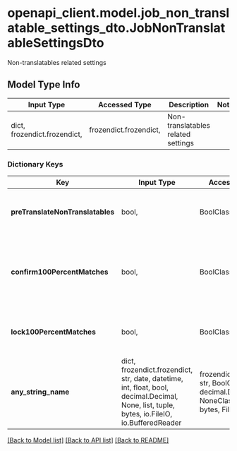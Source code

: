 # openapi_client.model.job_non_translatable_settings_dto.JobNonTranslatableSettingsDto

Non-translatables related settings

## Model Type Info
Input Type | Accessed Type | Description | Notes
------------ | ------------- | ------------- | -------------
dict, frozendict.frozendict,  | frozendict.frozendict,  | Non-translatables related settings | 

### Dictionary Keys
Key | Input Type | Accessed Type | Description | Notes
------------ | ------------- | ------------- | ------------- | -------------
**preTranslateNonTranslatables** | bool,  | BoolClass,  | Pre-translate non-translatables. Default: true | [optional] 
**confirm100PercentMatches** | bool,  | BoolClass,  | Set segment status to confirmed for: 100% non-translatable matches. Default: false | [optional] 
**lock100PercentMatches** | bool,  | BoolClass,  | Lock section: 100% non-translatable matches. Default: false | [optional] 
**any_string_name** | dict, frozendict.frozendict, str, date, datetime, int, float, bool, decimal.Decimal, None, list, tuple, bytes, io.FileIO, io.BufferedReader | frozendict.frozendict, str, BoolClass, decimal.Decimal, NoneClass, tuple, bytes, FileIO | any string name can be used but the value must be the correct type | [optional]

[[Back to Model list]](../../README.md#documentation-for-models) [[Back to API list]](../../README.md#documentation-for-api-endpoints) [[Back to README]](../../README.md)

